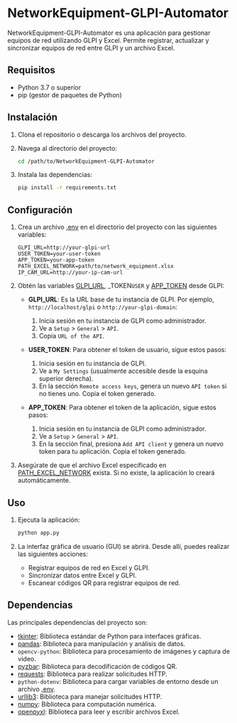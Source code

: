 # NetworkEquipment-GLPI-Automator

NetworkEquipment-GLPI-Automator es una aplicación para gestionar equipos de red utilizando GLPI y Excel. Permite registrar, actualizar y sincronizar equipos de red entre GLPI y un archivo Excel.

## Requisitos

- Python 3.7 o superior
- pip (gestor de paquetes de Python)

## Instalación

1. Clona el repositorio o descarga los archivos del proyecto.

2. Navega al directorio del proyecto:

    ```sh
    cd /path/to/NetworkEquipment-GLPI-Automator
    ```

3. Instala las dependencias:

    ```sh
    pip install -r requirements.txt
    ```

## Configuración

1. Crea un archivo [.env](http://_vscodecontentref_/0) en el directorio del proyecto con las siguientes variables:

    ```env
    GLPI_URL=http://your-glpi-url
    USER_TOKEN=your-user-token
    APP_TOKEN=your-app-token
    PATH_EXCEL_NETWORK=path/to/network_equipment.xlsx
    IP_CAM_URL=http://your-ip-cam-url
    ```

2. Obtén las variables [GLPI_URL](http://_vscodecontentref_/1), _TOKEN`USER` y [APP_TOKEN](http://_vscodecontentref_/2) desde GLPI:

    - **GLPI_URL**: Es la URL base de tu instancia de GLPI. Por ejemplo, `http://localhost/glpi` o `http://your-glpi-domain`:
        1. Inicia sesión en tu instancia de GLPI como administrador.
        2. Ve a `Setup` > `General` > `API`.
        3. Copia `URL of the API`.

    - **USER_TOKEN**: Para obtener el token de usuario, sigue estos pasos:
        1. Inicia sesión en tu instancia de GLPI.
        2. Ve a `My Settings` (usualmente accesible desde la esquina superior derecha).
        3. En la sección `Remote access keys`, genera un nuevo `API token` si no tienes uno. Copia el token generado.

    - **APP_TOKEN**: Para obtener el token de la aplicación, sigue estos pasos:
        1. Inicia sesión en tu instancia de GLPI como administrador.
        2. Ve a `Setup` > `General` > `API`.
        3. En la sección final, presiona `Add API client` y genera un nuevo token para tu aplicación. Copia el token generado.

3. Asegúrate de que el archivo Excel especificado en [PATH_EXCEL_NETWORK](http://_vscodecontentref_/3) exista. Si no existe, la aplicación lo creará automáticamente.

## Uso

1. Ejecuta la aplicación:

    ```sh
    python app.py
    ```

2. La interfaz gráfica de usuario (GUI) se abrirá. Desde allí, puedes realizar las siguientes acciones:

    - Registrar equipos de red en Excel y GLPI.
    - Sincronizar datos entre Excel y GLPI.
    - Escanear códigos QR para registrar equipos de red.

## Dependencias

Las principales dependencias del proyecto son:

- [tkinter](http://_vscodecontentref_/4): Biblioteca estándar de Python para interfaces gráficas.
- [pandas](http://_vscodecontentref_/5): Biblioteca para manipulación y análisis de datos.
- `opencv-python`: Biblioteca para procesamiento de imágenes y captura de video.
- [pyzbar](http://_vscodecontentref_/6): Biblioteca para decodificación de códigos QR.
- [requests](http://_vscodecontentref_/7): Biblioteca para realizar solicitudes HTTP.
- `python-dotenv`: Biblioteca para cargar variables de entorno desde un archivo [.env](http://_vscodecontentref_/8).
- [urllib3](http://_vscodecontentref_/9): Biblioteca para manejar solicitudes HTTP.
- [numpy](http://_vscodecontentref_/10): Biblioteca para computación numérica.
- [openpyxl](http://_vscodecontentref_/11): Biblioteca para leer y escribir archivos Excel.